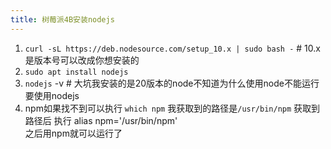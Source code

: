 ```yaml
---
title: 树莓派4B安装nodejs
---
```

1. `curl -sL https://deb.nodesource.com/setup_10.x | sudo bash -`   # 10.x是版本号可以改成你想安装的
2. `sudo apt install nodejs`
3. `nodejs` -v  # 大坑我安装的是20版本的node不知道为什么使用node不能运行 要使用nodejs
4. npm如果找不到可以执行
 `which npm`  我获取到的路径是`/usr/bin/npm` 
 获取到路径后 执行 alias npm='/usr/bin/npm'  
 之后用npm就可以运行了